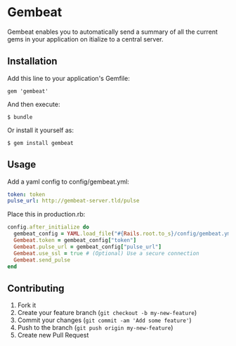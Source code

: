 # Gembeat

Gembeat enables you to automatically send a summary of all the current gems in your application on itialize to a central server.

## Installation

Add this line to your application's Gemfile:

    gem 'gembeat'

And then execute:

    $ bundle

Or install it yourself as:

    $ gem install gembeat

## Usage

Add a yaml config to config/gembeat.yml:

``` yaml
token: token
pulse_url: http://gembeat-server.tld/pulse
```

Place this in production.rb:

``` ruby
config.after_initialize do
  gembeat_config = YAML.load_file("#{Rails.root.to_s}/config/gembeat.yml")
  Gembeat.token = gembeat_config["token"]
  Gembeat.pulse_url = gembeat_config["pulse_url"]
  Gembeat.use_ssl = true # (Optional) Use a secure connection
  Gembeat.send_pulse
end
```

## Contributing

1. Fork it
2. Create your feature branch (`git checkout -b my-new-feature`)
3. Commit your changes (`git commit -am 'Add some feature'`)
4. Push to the branch (`git push origin my-new-feature`)
5. Create new Pull Request
